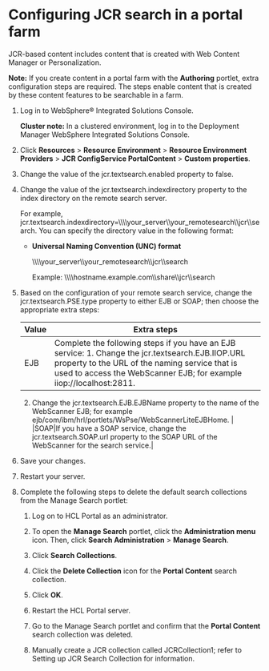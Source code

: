 # Configuring JCR search in a portal farm

JCR-based content includes content that is created with Web Content Manager or Personalization.

**Note:** If you create content in a portal farm with the **Authoring** portlet, extra configuration steps are required. The steps enable content that is created by these content features to be searchable in a farm.

1.  Log in to WebSphere® Integrated Solutions Console.

    **Cluster note:** In a clustered environment, log in to the Deployment Manager WebSphere Integrated Solutions Console.

2.  Click **Resources** \> **Resource Environment** \> **Resource Environment Providers** \> **JCR ConfigService PortalContent** \> **Custom properties**.

3.  Change the value of the jcr.textsearch.enabled property to false.

4.  Change the value of the jcr.textsearch.indexdirectory property to the index directory on the remote search server.

    For example, jcr.textsearch.indexdirectory=\\\\\\\\your\_server\\\\your\_remotesearch\\\\jcr\\\\search. You can specify the directory value in the following format:

    -   **Universal Naming Convention \(UNC\) format**

        \\\\\\\\your\_server\\\\your\_remotesearch\\\\jcr\\\\search

        Example: \\\\\\\\hostname.example.com\\\\share\\\\jcr\\\\search

5.  Based on the configuration of your remote search service, change the jcr.textsearch.PSE.type property to either EJB or SOAP; then choose the appropriate extra steps:

    |Value|Extra steps|
    |-----|-----------|
    |EJB|Complete the following steps if you have an EJB service:    1.  Change the jcr.textsearch.EJB.IIOP.URL property to the URL of the naming service that is used to access the WebScanner EJB; for example iiop://localhost:2811.
    2.  Change the jcr.textsearch.EJB.EJBName property to the name of the WebScanner EJB; for example ejb/com/ibm/hrl/portlets/WsPse/WebScannerLiteEJBHome.
|
    |SOAP|If you have a SOAP service, change the jcr.textsearch.SOAP.url property to the SOAP URL of the WebScanner for the search service.|

6.  Save your changes.

7.  Restart your server.

8.  Complete the following steps to delete the default search collections from the Manage Search portlet:

    1.  Log on to HCL Portal as an administrator.

    2.  To open the **Manage Search** portlet, click the **Administration menu** icon. Then, click **Search Administration** \> **Manage Search**.

    3.  Click **Search Collections**.

    4.  Click the **Delete Collection** icon for the **Portal Content** search collection.

    5.  Click **OK**.

    6.  Restart the HCL Portal server.

    7.  Go to the Manage Search portlet and confirm that the **Portal Content** search collection was deleted.

    8.  Manually create a JCR collection called JCRCollection1; refer to Setting up JCR Search Collection for information.



